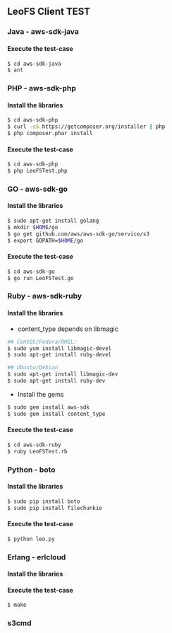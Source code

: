 ## LeoFS Client TEST

### Java - aws-sdk-java
#### Execute the test-case

```bash
$ cd aws-sdk-java
$ ant
```

### PHP - aws-sdk-php
#### Install the libraries

```bash
$ cd aws-sdk-php
$ curl -sS https://getcomposer.org/installer | php
$ php composer.phar install
```

#### Execute the test-case

```bash
$ cd aws-sdk-php
$ php LeoFSTest.php
```

### GO - aws-sdk-go
#### Install the libraries

```bash
$ sudo apt-get install golang
$ mkdir $HOME/go
$ go get github.com/aws/aws-sdk-go/service/s3
$ export GOPATH=$HOME/go
```

#### Execute the test-case

```bash
$ cd aws-sdk-go
$ go run LeoFSTest.go
```

### Ruby - aws-sdk-ruby
#### Install the libraries

* content_type depends on libmagic

```bash
## CentOS/Fedora/RHEL: 
$ sudo yum install libmagic-devel
$ sudo apt-get install ruby-devel

## Ubuntu/Debian
$ sudo apt-get install libmagic-dev
$ sudo apt-get install ruby-dev
```

* Install the gems

```bash
$ sudo gem install aws-sdk
$ sudo gem install content_type
```

#### Execute the test-case

```bash
$ cd aws-sdk-ruby
$ ruby LeoFSTest.rb
``` 

### Python - boto
#### Install the libraries

```bash
$ sudo pip install boto
$ sudo pip install filechunkio
```

#### Execute the test-case

```bash
$ python leo.py
```

### Erlang - erlcloud
#### Install the libraries

#### Execute the test-case

```bash
$ make 
```
### s3cmd
